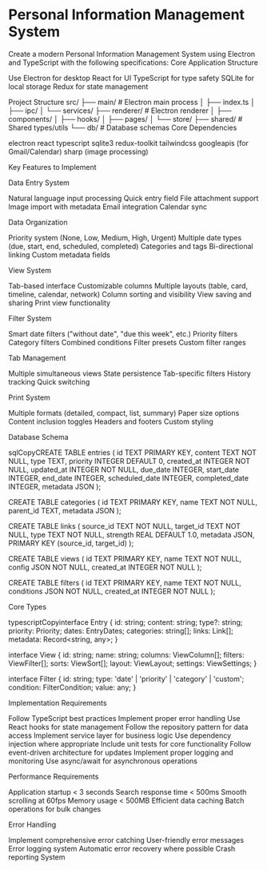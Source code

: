 # Personal Information Management System

Create a modern Personal Information Management System using Electron and TypeScript with the following specifications:
Core Application Structure

Use Electron for desktop
React for UI
TypeScript for type safety
SQLite for local storage
Redux for state management

Project Structure
src/
├── main/               # Electron main process
│   ├── index.ts
│   ├── ipc/
│   └── services/
├── renderer/          # Electron renderer
│   ├── components/
│   ├── hooks/
│   ├── pages/
│   └── store/
├── shared/           # Shared types/utils
└── db/              # Database schemas
Core Dependencies

electron
react
typescript
sqlite3
redux-toolkit
tailwindcss
googleapis (for Gmail/Calendar)
sharp (image processing)

Key Features to Implement

Data Entry System

Natural language input processing
Quick entry field
File attachment support
Image import with metadata
Email integration
Calendar sync

Data Organization

Priority system (None, Low, Medium, High, Urgent)
Multiple date types (due, start, end, scheduled, completed)
Categories and tags
Bi-directional linking
Custom metadata fields

View System

Tab-based interface
Customizable columns
Multiple layouts (table, card, timeline, calendar, network)
Column sorting and visibility
View saving and sharing
Print view functionality

Filter System

Smart date filters ("without date", "due this week", etc.)
Priority filters
Category filters
Combined conditions
Filter presets
Custom filter ranges

Tab Management

Multiple simultaneous views
State persistence
Tab-specific filters
History tracking
Quick switching

Print System

Multiple formats (detailed, compact, list, summary)
Paper size options
Content inclusion toggles
Headers and footers
Custom styling

Database Schema

sqlCopyCREATE TABLE entries (
  id TEXT PRIMARY KEY,
  content TEXT NOT NULL,
  type TEXT,
  priority INTEGER DEFAULT 0,
  created_at INTEGER NOT NULL,
  updated_at INTEGER NOT NULL,
  due_date INTEGER,
  start_date INTEGER,
  end_date INTEGER,
  scheduled_date INTEGER,
  completed_date INTEGER,
  metadata JSON
);

CREATE TABLE categories (
  id TEXT PRIMARY KEY,
  name TEXT NOT NULL,
  parent_id TEXT,
  metadata JSON
);

CREATE TABLE links (
  source_id TEXT NOT NULL,
  target_id TEXT NOT NULL,
  type TEXT NOT NULL,
  strength REAL DEFAULT 1.0,
  metadata JSON,
  PRIMARY KEY (source_id, target_id)
);

CREATE TABLE views (
  id TEXT PRIMARY KEY,
  name TEXT NOT NULL,
  config JSON NOT NULL,
  created_at INTEGER NOT NULL
);

CREATE TABLE filters (
  id TEXT PRIMARY KEY,
  name TEXT NOT NULL,
  conditions JSON NOT NULL,
  created_at INTEGER NOT NULL
);

Core Types

typescriptCopyinterface Entry {
  id: string;
  content: string;
  type?: string;
  priority: Priority;
  dates: EntryDates;
  categories: string[];
  links: Link[];
  metadata: Record<string, any>;
}

interface View {
  id: string;
  name: string;
  columns: ViewColumn[];
  filters: ViewFilter[];
  sorts: ViewSort[];
  layout: ViewLayout;
  settings: ViewSettings;
}

interface Filter {
  id: string;
  type: 'date' | 'priority' | 'category' | 'custom';
  condition: FilterCondition;
  value: any;
}

Implementation Requirements

Follow TypeScript best practices
Implement proper error handling
Use React hooks for state management
Follow the repository pattern for data access
Implement service layer for business logic
Use dependency injection where appropriate
Include unit tests for core functionality
Follow event-driven architecture for updates
Implement proper logging and monitoring
Use async/await for asynchronous operations

Performance Requirements

Application startup < 3 seconds
Search response time < 500ms
Smooth scrolling at 60fps
Memory usage < 500MB
Efficient data caching
Batch operations for bulk changes

Error Handling

Implement comprehensive error catching
User-friendly error messages
Error logging system
Automatic error recovery where possible
Crash reporting System
